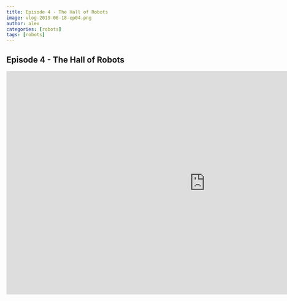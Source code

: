 ```yaml
---
title: Episode 4 - The Hall of Robots
image: vlog-2019-08-18-ep04.png
author: alex
categories: [robots]
tags: [robots]
---
```


## Episode 4 - The Hall of Robots

<iframe width="1036" height="583" src="https://www.youtube.com/embed/ZnXYH14r-U0" frameborder="0" allow="accelerometer; autoplay; encrypted-media; gyroscope; picture-in-picture" allowfullscreen data-uk-responsive></iframe>
